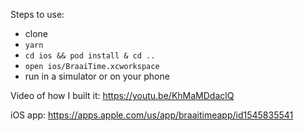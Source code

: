 Steps to use:

-   clone
-   `yarn`
-   `cd ios && pod install & cd ..`
-   `open ios/BraaiTime.xcworkspace`
-   run in a simulator or on your phone

Video of how I built it: https://youtu.be/KhMaMDdaclQ

iOS app: https://apps.apple.com/us/app/braaitimeapp/id1545835541
